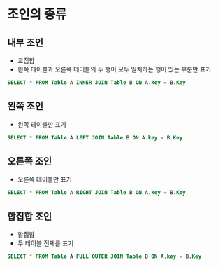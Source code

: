 # 조인의 종류

## 내부 조인

- 교집합
- 왼쪽 테이블과 오른쪽 테이블의 두 행이 모두 일치하는 행이 있는 부분만 표기

```sql
SELECT * FROM Table A INNER JOIN Table B ON A.key = B.Key
```

## 왼쪽 조인

- 왼쪽 테이블만 표기

```sql
SELECT * FROM Table A LEFT JOIN Table B ON A.key = B.Key
```

## 오른쪽 조인

- 오른쪽 테이블만 표기

```sql
SELECT * FROM Table A RIGHT JOIN Table B ON A.key = B.Key
```

## 합집합 조인

- 합집합
- 두 테이블 전체를 표기
```sql
SELECT * FROM Table A FULL OUTER JOIN Table B ON A.key = B.Key
```